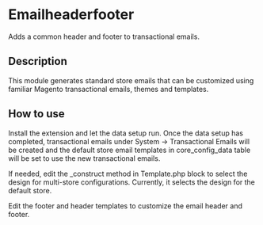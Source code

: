 Emailheaderfooter
=======================
Adds a common header and footer to transactional emails.

Description
-----------
This module generates standard store emails that can be customized using familiar 
Magento transactional emails, themes and templates.

How to use
-------------------------
Install the extension and let the data setup run. Once the data setup has completed, 
transactional emails under System -> Transactional Emails will be created and the 
default store email templates in core_config_data table will be set to use the new 
transactional emails. 

If needed, edit the _construct method in Template.php block to select the design for 
multi-store configurations. Currently, it selects the design for the default store.

Edit the footer and header templates to customize the email header and footer.
